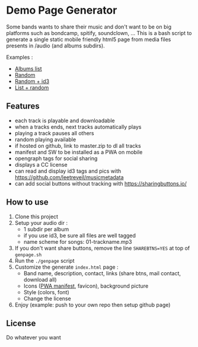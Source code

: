 # Demo Page Generator
Some bands wants to share their music and don't want to be on big platforms such as bondcamp, spitify, soundclown, ...
This is a bash script to generate a single static mobile friendly html5 page from media files presents in /audio (and albums subdirs).

Examples : 
* [Albums list](https://mulhouse.github.io/mutantpillow/)
* [Random](https://mulhouse.github.io/moncheri/random.html)
* [Random + id3](https://mulhouse.github.io/moncheri/randomid3.html)
* [List + random](https://mulhouse.github.io/moncheri/)

## Features
* each track is playable and downloadable
* when a tracks ends, next tracks automatically plays
* playing a track pauses all others
* random playing available
* if hosted on github, link to master.zip to dl all tracks
* manifest and SW to be installed as a PWA on mobile
* opengraph tags for social sharing
* displays a CC license
* can read and display id3 tags and pics with https://github.com/leetreveil/musicmetadata
* can add social buttons without tracking with https://sharingbuttons.io/

## How to use
1. Clone this project
2. Setup your audio dir :
    * 1 subdir per album
    * if you use id3, be sure all files are well tagged
    * name scheme for songs: 01-trackname.mp3
3. If you don't want share buttons, remove the line `SHAREBTNS=YES` at top of `genpage.sh`
4. Run the `./genpage` script
5. Customize the generate `index.html` page :
    * Band name, description, contact, links (share btns, mail contact, download all)
    * Icons ([PWA manifest](https://app-manifest.firebaseapp.com/), favicon), background picture
    * Style (colors, font)
    * Change the license
6. Enjoy (example: push to your own repo then setup github page)

## License
Do whatever you want
